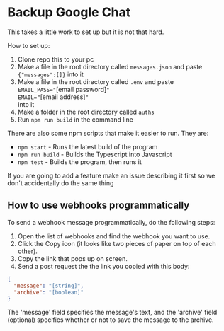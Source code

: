 # Backup Google Chat

This takes a little work to set up but it is not that hard.

How to set up:
1. Clone repo this to your pc 
2. Make a file in the root directory called `messages.json` and paste `{"messages":[]}` into it
3. Make a file in the root directory called `.env` and paste <br>
`EMAIL_PASS="`[email password]`"` <br>
`EMAIL="`[email address]`"` <br>
into it
4. Make a folder in the root directory called `auths`
5. Run `npm run build` in the command line

There are also some npm scripts that make it easier to run. They are:

- `npm start` - Runs the latest build of the program
- `npm run build` - Builds the Typescript into Javascript
- `npm test` -  Builds the program, then runs it

If you are going to add a feature make an issue describing it first so we don't accidentally do the same thing

## How to use webhooks programmatically

To send a webhook message programmatically, do the following steps:
1. Open the list of webhooks and find the webhook you want to use.
2. Click the Copy icon (it looks like two pieces of paper on top of each other).
3. Copy the link that pops up on screen.
4. Send a post request the the link you copied with this body:

```json
{
  "message": "[string]",
  "archive": "[boolean]"
}
```
The 'message' field specifies the message's text, and the 'archive' field (optional) specifies whether or not to save the message to the archive.
